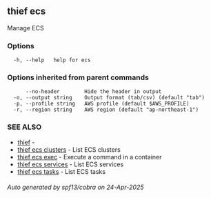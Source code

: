 ## thief ecs

Manage ECS

### Options

```
  -h, --help   help for ecs
```

### Options inherited from parent commands

```
      --no-header        Hide the header in output
  -o, --output string    Output format (tab/csv) (default "tab")
  -p, --profile string   AWS profile (default $AWS_PROFILE)
  -r, --region string    AWS region (default "ap-northeast-1")
```

### SEE ALSO

* [thief](thief.md)	 - 
* [thief ecs clusters](thief_ecs_clusters.md)	 - List ECS clusters
* [thief ecs exec](thief_ecs_exec.md)	 - Execute a command in a container
* [thief ecs services](thief_ecs_services.md)	 - List ECS services
* [thief ecs tasks](thief_ecs_tasks.md)	 - List ECS tasks

###### Auto generated by spf13/cobra on 24-Apr-2025
